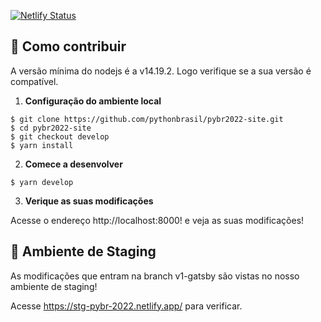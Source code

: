 [![Netlify Status](https://api.netlify.com/api/v1/badges/a9da365c-570a-4ca9-bf9f-e36582197faf/deploy-status)](https://app.netlify.com/sites/stg-pybr-2022/deploys)


## 🚀 Como contribuir

A versão mínima do nodejs é a v14.19.2. Logo verifique se a sua versão é compatível.

1.  **Configuração do ambiente local**

```shell
$ git clone https://github.com/pythonbrasil/pybr2022-site.git
$ cd pybr2022-site
$ git checkout develop
$ yarn install
```

2.  **Comece a desenvolver**

```shell
$ yarn develop
```

3.  **Verique as suas modificações**

Acesse o endereço http://localhost:8000! e veja as suas modificações!


## 🚀 Ambiente de Staging

As modificações que entram na branch v1-gatsby são vistas no nosso ambiente de staging!

Acesse https://stg-pybr-2022.netlify.app/ para verificar.
